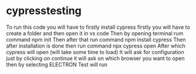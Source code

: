 # cypresstesting
To run this code you will have to firstly install cypress 
firstly you will have to create a folder and then open it in vs code
Then by opening terminal rum command npm init
Then after that run command npm install cypress
Then after installation is done then run command npx cypress open
After which cypress will open (will take some time to load)
It will ask for configuration just by clicking on continue it will ask on which browser you want to open then by selecting ELECTRON
Test will run
